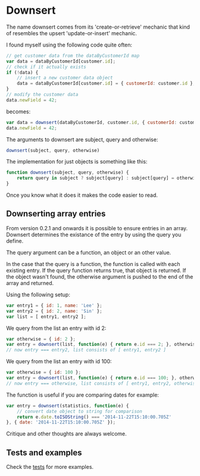 # Downsert

The name downsert comes from its 'create-or-retrieve' mechanic that kind of resembles the upsert 'update-or-insert' mechanic. 

I found myself using the following code quite often:
```js
// get customer data from the dataByCustomerId map
var data = dataByCustomerId[customer.id];
// check if it actually exists
if (!data) {
    // insert a new customer data object
    data = dataByCustomerId[customer.id] = { customerId: customer.id };
}
// modify the customer data
data.newField = 42;
```

becomes:
```js
var data = downsert(dataByCustomerId, customer.id, { customerId: customer.id });
data.newField = 42;
```

The arguments to downsert are subject, query and otherwise:
```js
downsert(subject, query, otherwise)
```

The implementation for just objects is something like this:
```js
function downsert(subject, query, otherwise) {
    return query in subject ? subject[query] : subject[query] = otherwise;
}
```

Once you know what it does it makes the code easier to read. 

## Downserting array entries

From version 0.2.1 and onwards it is possible to ensure entries in an array. Downsert determines the existance of the entry by using the query you define. 

The query argument can be a function, an object or an other value. 

In the case that the query is a function, the function is called with each existing entry. If the query function returns true, that object is returned. If the object wasn't found, the otherwise argument is pushed to the end of the array and returned. 

Using the following setup:
```js
var entry1 = { id: 1, name: 'Lee' };
var entry2 = { id: 2, name: 'Sin' };
var list = [ entry1, entry2 ];
```

We query from the list an entry with id 2:
```js
var otherwise = { id: 2 };
var entry = downsert(list, function(e) { return e.id === 2; }, otherwise);
// now entry === entry2, list consists of [ entry1, entry2 ]
```

We query from the list an entry with id 100:
```js
var otherwise = { id: 100 };
var entry = downsert(list, function(e) { return e.id === 100; }, otherwise);
// now entry === otherwise, list consists of [ entry1, entry2, otherwise ]
```

The function is useful if you are comparing dates for example:
```js
var entry = downsert(statistics, function(e) {
    // convert date object to string for comparison
    return e.date.toISOString() === '2014-11-22T15:10:00.705Z'
}, { date: '2014-11-22T15:10:00.705Z' });
```

Critique and other thoughts are always welcome. 

## Tests and examples
Check the [tests](test/downsert-test.js) for more examples. 